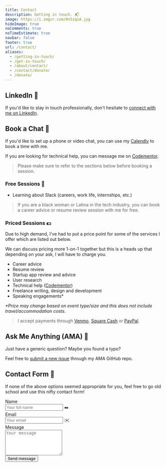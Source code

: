 ```yaml
---
title: Contact
description: Getting in touch. 📬
image: https://i.imgur.com/0n5zqiA.jpg
hideImage: true
noComments: true
noTimeEstimate: true
navbar: false
footer: true
url: /contact/
aliases:
  - /getting-in-touch/
  - /get-in-touch/
  - /about/contact/
  - /contact/donate/
  - /donate/
---
```


## LinkedIn 💼️

If you'd like to stay in touch professionally, don't hesitate to [connect with me on LinkedIn](https://linkedin.com/in/fvcproductions).

## Book a Chat 📅

If you'd like to set up a phone or video chat, you can use my [Calendly](https://calendly.com/fvcproductions) to book a time with me.

If you are looking for technical help, you can message me on [Codementor](https://www.codementor.io/fvcproductions).

> Please make sure to refer to the sections below before booking a session.

### Free Sessions 💛️

- Learning about Slack (careers, work life, internships, etc.)

> If you are a black woman or Latina in the tech industry, you can book a career advice or resume review session with me for free.

### Priced Sessions 💵

Due to high demand, I've had to put a price point for some of the services I offer which are listed out below.

We can discuss pricing more 1-on-1 together but this is a heads up that depending on your ask, I will have to charge you.

- Career advice
- Resume review
- Startup app review and advice
- User research
- Technical help ([Codementor](https://www.codementor.io/fvcproductions))
- Freelance writing, design and development
- Speaking engagements\*

_\*Price may change based on event type/size and this does not include travel/accommodation costs._

> I accept payments through [Venmo](https://venmo.com/fvcproductions), [Square Cash](https://cash.me/$fvcprdxs) or [PayPal](https://paypal.me/fvcproductions).

## Ask Me Anything (AMA) 🤔️

Just have a generic question? Maybe you found a typo?

Feel free to [submit a new issue](https://github.com/fvcproductions/ama/issues/new/choose) through my AMA GitHub repo.

## Contact Form 📼

If none of the above options seemed appropriate for you, feel free to go old school and use this nifty contact form!

<div class="contact-form">
  <form name="contact" method="POST" data-netlify="true">
    <input type="hidden" name="_subject" value="FVCproductions - New Contact Message">
    <div class="field">
      <label class="label">Name</label>
      <div class="control has-icons-left">
        <input class="input" aria-label="Name" autocomplete="on" type="text" name="name" placeholder="Your full name">
        <span class="icon is-left">
          ✒️
        </span>
      </div>
    </div>
    <div class="field">
      <label class="label">Email</label>
      <div class="control has-icons-left">
        <input class="input" aria-label="Email" autocomplete="on" type="email" name="email" placeholder="Your email">
        <span class="icon is-left">
          ✉️
        </span>
      </div>
    </div>
    <div class="field">
      <label class="label">Message</label>
      <div class="control">
        <textarea class="textarea" aria-label="Message" spellcheck="true" rows="5" name="message" id="message" placeholder="Your message"></textarea>
      </div>
    </div>
    <div data-netlify-recaptcha="true"></div>
    <div class="field">
      <div class="control">
        <button type="submit" class="button is-link">Send message</button>
      </div>
    </div>
  </form>
</div>

